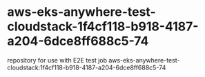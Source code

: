 # aws-eks-anywhere-test-cloudstack-1f4cf118-b918-4187-a204-6dce8ff688c5-74
repository for use with E2E test job aws-eks-anywhere-test-cloudstack:1f4cf118-b918-4187-a204-6dce8ff688c5-74
